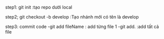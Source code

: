 step1: git init :tạo repo dưới local

step2; git checkout -b develop :Tạo nhánh mới có tên là develop

step3: commit code
-git add fileName : add từng file 1
-git add. :add tất cả file

